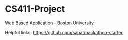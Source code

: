 # CS411-Project
Web Based Application - Boston University 

Helpful links:
https://github.com/sahat/hackathon-starter